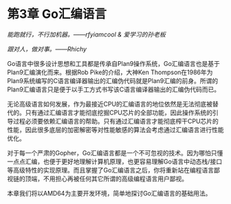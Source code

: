 # 第3章 Go汇编语言

*能跑就行，不行加机器。——rfyiamcool & 爱学习的孙老板*

*跟对人，做对事。——Rhichy*

Go语言中很多设计思想和工具都是传承自Plan9操作系统，Go汇编语言也是基于Plan9汇编演化而来。根据Rob Pike的介绍，大神Ken Thompson在1986年为Plan9系统编写的C语言编译器输出的汇编伪代码就是Plan9汇编的前身。所谓的Plan9汇编语言只是便于以手工方式书写该C语言编译器输出的汇编伪代码而已。

无论高级语言如何发展，作为最接近CPU的汇编语言的地位依然是无法彻底被替代的。只有通过汇编语言才能彻底挖掘CPU芯片的全部功能，因此操作系统的引导过程必须要依赖汇编语言的帮助。只有通过汇编语言才能彻底榨干CPU芯片的性能，因此很多底层的加密解密等对性能敏感的算法会考虑通过汇编语言进行性能优化。

对于每一个严肃的Gopher，Go汇编语言都是一个不可忽视的技术。因为哪怕只懂一点点汇编，也便于更好地理解计算机原理，也更容易理解Go语言中动态栈/接口等高级特性的实现原理。而且掌握了Go汇编语言之后，你将重新站在编程语言鄙视链的顶端，不用担心再被任何其它所谓的高级编程语言用户鄙视。

本章我们将以AMD64为主要开发环境，简单地探讨Go汇编语言的基础用法。

